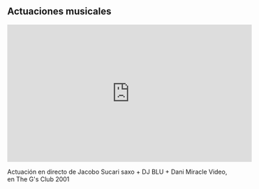 ## Actuaciones musicales

<iframe width="560" height="315" src="https://www.youtube.com/embed/c00vZyR_yME" title="YouTube video player" frameborder="0" allow="accelerometer; autoplay; clipboard-write; encrypted-media; gyroscope; picture-in-picture; web-share" allowfullscreen></iframe>

Actuación en directo de Jacobo Sucari saxo + DJ BLU + Dani Miracle Video, en The G's Club 2001